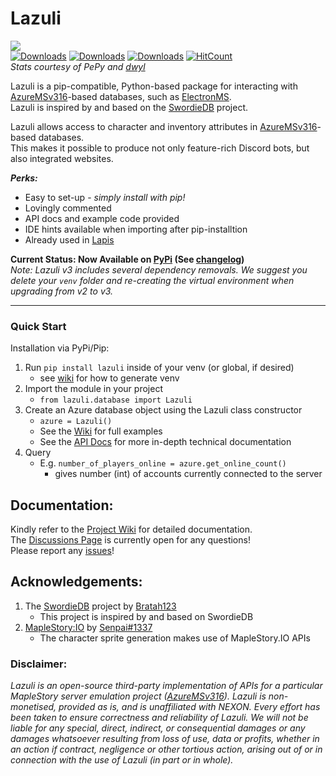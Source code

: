 # Lazuli
![](https://i.imgur.com/o25Tqra.png)  
[![Downloads](https://static.pepy.tech/personalized-badge/lazuli?period=total&units=international_system&left_color=black&right_color=blue&left_text=Total%20Downloads)](https://pepy.tech/project/lazuli) [![Downloads](https://static.pepy.tech/personalized-badge/lazuli?period=month&units=international_system&left_color=black&right_color=blue&left_text=Monthly%20Downloads)](https://pepy.tech/project/lazuli) [![Downloads](https://static.pepy.tech/personalized-badge/lazuli?period=week&units=international_system&left_color=black&right_color=blue&left_text=Weekly%20Downloads)](https://pepy.tech/project/lazuli) [![HitCount](http://hits.dwyl.com/TEAM-SPIRIT-Productions/Lazuli.svg)](http://hits.dwyl.com/TEAM-SPIRIT-Productions/Lazuli)  
*Stats courtesy of PePy and [dwyl](https://github.com/dwyl)*  

Lazuli is a pip-compatible, Python-based package for interacting with [AzureMSv316](https://github.com/SoulGirlJP/AzureV316)-based databases, such as [ElectronMS](https://github.com/Bratah123/ElectronMS).  
Lazuli is inspired by and based on the [SwordieDB](https://github.com/Bratah123/SwordieDB) project.  

Lazuli allows access to character and inventory attributes in [AzureMSv316](https://github.com/SoulGirlJP/AzureV316)-based databases.  
This makes it possible to produce not only feature-rich Discord bots, but also integrated websites.  

***Perks:***  
  - Easy to set-up - *simply install with pip!*
  - Lovingly commented
  - API docs and example code provided
  - IDE hints available when importing after pip-installtion
  - Already used in [Lapis](https://github.com/TEAM-SPIRIT-Productions/Lapis)

**Current Status: Now Available on [PyPi](https://pypi.org/project/lazuli/) (See [changelog](https://github.com/TEAM-SPIRIT-Productions/Lazuli/blob/main/CHANGELOG.md))**  
*Note: Lazuli v3 includes several dependency removals. We suggest you delete your `venv` folder and re-creating the virtual environment when upgrading from v2 to v3.*  

---
### Quick Start
Installation via PyPi/Pip:
  1. Run `pip install lazuli` inside of your venv (or global, if desired)
      - see [wiki](https://github.com/TEAM-SPIRIT-Productions/Lazuli/wiki/Technical-Details) for how to generate venv
  2. Import the module in your project
      - `from lazuli.database import Lazuli`
  3. Create an Azure database object using the Lazuli class constructor
      - `azure = Lazuli()`
      - See the [Wiki](https://github.com/TEAM-SPIRIT-Productions/Lazuli/wiki/Sample-Code-Fragments#loading-a-database) for full examples
      - See the [API Docs](https://team-spirit-productions.github.io/Lazuli/reference/lazuli/) for more in-depth technical documentation
  4. Query
      - E.g. `number_of_players_online = azure.get_online_count()`
        - gives number (int) of accounts currently connected to the server

## Documentation:
Kindly refer to the [Project Wiki](https://github.com/TEAM-SPIRIT-Productions/Lazuli/wiki) for detailed documentation.  
The [Discussions Page](https://github.com/TEAM-SPIRIT-Productions/Lazuli/discussions) is currently open for any questions!  
Please report any [issues](https://github.com/TEAM-SPIRIT-Productions/Lazuli/issues)!  

## Acknowledgements:
1. The [SwordieDB](https://github.com/Bratah123/SwordieDB) project by [Bratah123](https://github.com/Bratah123)  
    - This project is inspired by and based on SwordieDB  
2. [MapleStory:IO](https://maplestory.io/) by [Senpai#1337](https://discord.gg/3SyrbAs)  
      - The character sprite generation makes use of MapleStory.IO APIs  

### Disclaimer:
*Lazuli is an open-source third-party implementation of APIs for a particular MapleStory server emulation project ([AzureMSv316](https://github.com/SoulGirlJP/AzureV316)). Lazuli is non-monetised, provided as is, and is unaffiliated with NEXON. Every effort has been taken to ensure correctness and reliability of Lazuli. We will not be liable for any special, direct, indirect, or consequential damages or any damages whatsoever resulting from loss of use, data or profits, whether in an action if contract, negligence or other tortious action, arising out of or in connection with the use of Lazuli (in part or in whole).*
